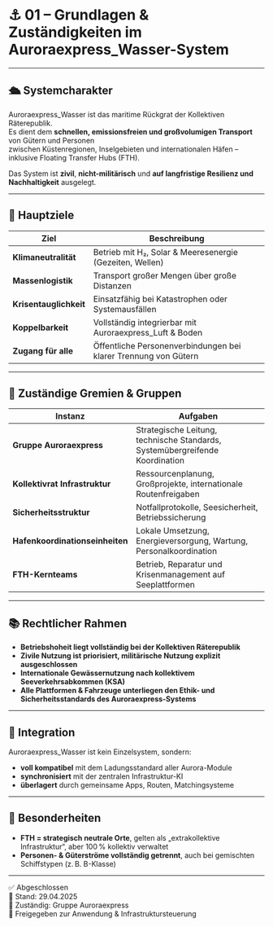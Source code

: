 <!--
Autor: Fabio Weidner
Version: 1.0
Sektion: Infrastruktur – Auroraexpress_Wasser
Veröffentlichung: April 2025
-->

# ⚓ 01 – Grundlagen & Zuständigkeiten im Auroraexpress_Wasser-System

---

## 🛳️ Systemcharakter

Auroraexpress_Wasser ist das maritime Rückgrat der Kollektiven Räterepublik.  
Es dient dem **schnellen, emissionsfreien und großvolumigen Transport** von Gütern und Personen  
zwischen Küstenregionen, Inselgebieten und internationalen Häfen – inklusive Floating Transfer Hubs (FTH).

Das System ist **zivil**, **nicht-militärisch** und **auf langfristige Resilienz und Nachhaltigkeit** ausgelegt.

---

## 🎯 Hauptziele

| Ziel | Beschreibung |
|------|--------------|
| **Klimaneutralität** | Betrieb mit H₂, Solar & Meeresenergie (Gezeiten, Wellen) |
| **Massenlogistik** | Transport großer Mengen über große Distanzen |
| **Krisentauglichkeit** | Einsatzfähig bei Katastrophen oder Systemausfällen |
| **Koppelbarkeit** | Vollständig integrierbar mit Auroraexpress_Luft & Boden |
| **Zugang für alle** | Öffentliche Personenverbindungen bei klarer Trennung von Gütern |

---

## 🧱 Zuständige Gremien & Gruppen

| Instanz | Aufgaben |
|---------|---------|
| **Gruppe Auroraexpress** | Strategische Leitung, technische Standards, Systemübergreifende Koordination |
| **Kollektivrat Infrastruktur** | Ressourcenplanung, Großprojekte, internationale Routenfreigaben |
| **Sicherheitsstruktur** | Notfallprotokolle, Seesicherheit, Betriebssicherung |
| **Hafenkoordinationseinheiten** | Lokale Umsetzung, Energieversorgung, Wartung, Personalkoordination |
| **FTH-Kernteams** | Betrieb, Reparatur und Krisenmanagement auf Seeplattformen |

---

## 📚 Rechtlicher Rahmen

- **Betriebshoheit liegt vollständig bei der Kollektiven Räterepublik**
- **Zivile Nutzung ist priorisiert, militärische Nutzung explizit ausgeschlossen**
- **Internationale Gewässernutzung nach kollektivem Seeverkehrsabkommen (KSA)**
- **Alle Plattformen & Fahrzeuge unterliegen den Ethik- und Sicherheitsstandards des Auroraexpress-Systems**

---

## 🔗 Integration

Auroraexpress_Wasser ist kein Einzelsystem, sondern:

- **voll kompatibel** mit dem Ladungsstandard aller Aurora-Module  
- **synchronisiert** mit der zentralen Infrastruktur-KI  
- **überlagert** durch gemeinsame Apps, Routen, Matchingsysteme

---

## 🧭 Besonderheiten

- **FTH = strategisch neutrale Orte**, gelten als „extrakollektive Infrastruktur“, aber 100 % kollektiv verwaltet  
- **Personen- & Güterströme vollständig getrennt**, auch bei gemischten Schiffstypen (z. B. B-Klasse)

---

✅ Abgeschlossen  
📅 Stand: 29.04.2025  
🏩 Zuständig: Gruppe Auroraexpress  
🔐 Freigegeben zur Anwendung & Infrastruktursteuerung
